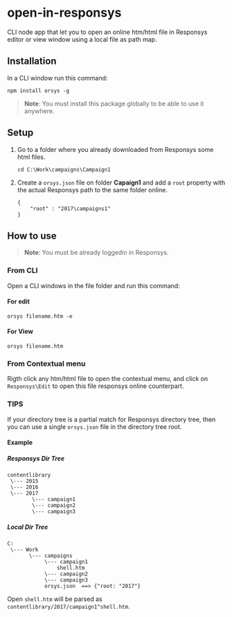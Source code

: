 # open-in-responsys

CLI node app that let you to open an online htm/html file in Responsys editor or view window using a local file as path map.


## Installation

In a CLI window run this command:
```
npm install orsys -g
```

>**Note**: You must install this package globally to be able to use it anywhere.


## Setup

1. Go to a folder where you already downloaded from Responsys some html files.
	```
	cd C:\Work\campaigns\Campaign1
	```
2. Create a ```orsys.json``` file on folder **Capaign1** and add a ```root``` property with the actual Responsys path to the same folder online.
	```
	{
		"root" : "2017\campaigns1"
	}
	```
	
	
## How to use

>**Note**: You must be already loggedin in Responsys.

### From CLI
Open a CLI windows in the file folder and run this command:

#### For edit
```
orsys filename.htm -e
```

#### For View
```
orsys filename.htm
```

### From Contextual menu
Rigth click any htm/html file to open the contextual menu, and click on ```Responsys\Edit``` to open this file responsys online counterpart.


### TIPS

If your directory tree is a partial match for Responsys directory tree, then you can use a single ```orsys.json``` file in the directory tree root.

#### Example

##### Responsys Dir Tree
```
contentlibrary
 \--- 2015
 \--- 2016
 \--- 2017
		\--- campaign1
		\--- campaign2
		\--- campaign3
```

##### Local Dir Tree
```
C:
 \--- Work
       \--- campaigns		
			\--- campaign1
				shell.htm
			\--- campaign2
			\--- campaign3
			orsys.json  ==> {"root: "2017"}
```


Open ```shell.htm``` will be parsed as ```contentlibrary/2017/campaign1^shell.htm```.



